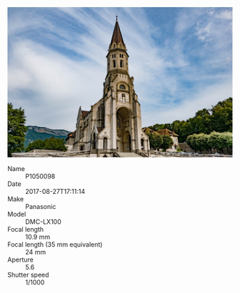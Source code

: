 [![P1050098](/photos/hd/P1050098.jpg)](/photos/full/P1050098.jpg?raw=true)

<dl>
  <dt>Name</dt>
  <dd>P1050098</dd>
  <dt>Date</dt>
  <dd>2017-08-27T17:11:14</dd>
  <dt>Make</dt>
  <dd>Panasonic</dd>
  <dt>Model</dt>
  <dd>DMC-LX100</dd>
  <dt>Focal length</dt>
  <dd>10.9 mm</dd>
  <dt>Focal length (35 mm equivalent)</dt>
  <dd>24 mm</dd>
  <dt>Aperture</dt>
  <dd>5.6</dd>
  <dt>Shutter speed</dt>
  <dd>1/1000</dd>
</dl>
